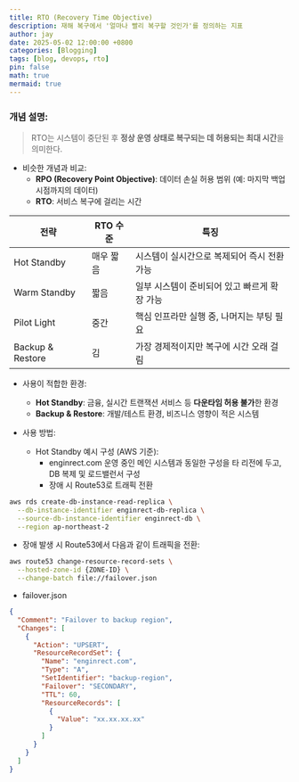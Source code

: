 ```yaml
---
title: RTO (Recovery Time Objective)
description: 재해 복구에서 '얼마나 빨리 복구할 것인가'를 정의하는 지표
author: jay
date: 2025-05-02 12:00:00 +0800
categories: [Blogging]
tags: [blog, devops, rto]
pin: false
math: true
mermaid: true
---
```


### 개념 설명:
  > RTO는 시스템이 중단된 후 **정상 운영 상태로 복구되는 데 허용되는 최대 시간**을 의미한다.  


- 비슷한 개념과 비교:
  - **RPO (Recovery Point Objective)**: 데이터 손실 허용 범위 (예: 마지막 백업 시점까지의 데이터)
  - **RTO**: 서비스 복구에 걸리는 시간

| 전략             | RTO 수준     | 특징 |
|------------------|--------------|------|
| Hot Standby      | 매우 짧음    | 시스템이 실시간으로 복제되어 즉시 전환 가능 |
| Warm Standby     | 짧음         | 일부 시스템이 준비되어 있고 빠르게 확장 가능 |
| Pilot Light      | 중간         | 핵심 인프라만 실행 중, 나머지는 부팅 필요 |
| Backup & Restore | 김           | 가장 경제적이지만 복구에 시간 오래 걸림 |

- 사용이 적합한 환경:
  - **Hot Standby**: 금융, 실시간 트랜잭션 서비스 등 **다운타임 허용 불가**한 환경
  - **Backup & Restore**: 개발/테스트 환경, 비즈니스 영향이 적은 시스템

- 사용 방법:
  - Hot Standby 예시 구성 (AWS 기준):
    - enginrect.com 운영 중인 메인 시스템과 동일한 구성을 타 리전에 두고, DB 복제 및 로드밸런서 구성
    - 장애 시 Route53로 트래픽 전환

```bash
aws rds create-db-instance-read-replica \
  --db-instance-identifier enginrect-db-replica \
  --source-db-instance-identifier enginrect-db \
  --region ap-northeast-2
```

- 장애 발생 시 Route53에서 다음과 같이 트래픽을 전환:
```bash
aws route53 change-resource-record-sets \
  --hosted-zone-id {ZONE-ID} \
  --change-batch file://failover.json
```

+ failover.json
```json
{
  "Comment": "Failover to backup region",
  "Changes": [
    {
      "Action": "UPSERT",
      "ResourceRecordSet": {
        "Name": "enginrect.com",
        "Type": "A",
        "SetIdentifier": "backup-region",
        "Failover": "SECONDARY",
        "TTL": 60,
        "ResourceRecords": [
          {
            "Value": "xx.xx.xx.xx"
          }
        ]
      }
    }
  ]
}
```
